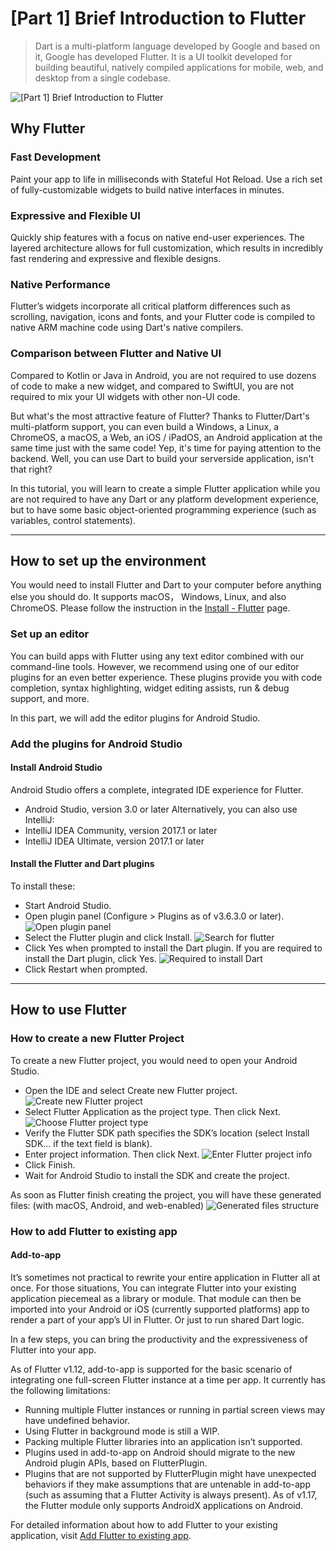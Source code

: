 # [Part 1] Brief Introduction to Flutter
> Dart is a multi-platform language developed by Google and based on it, Google has developed Flutter. It is a UI toolkit developed for building beautiful, natively compiled applications for mobile, web, and desktop from a single codebase.

![[Part 1] Brief Introduction to Flutter](../resources/Part-1.svg)

## Why Flutter
### Fast Development
Paint your app to life in milliseconds with Stateful Hot Reload. Use a rich set of fully-customizable widgets to build native interfaces in minutes.

### Expressive and Flexible UI
Quickly ship features with a focus on native end-user experiences. The layered architecture allows for full customization, which results in incredibly fast rendering and expressive and flexible designs.

### Native Performance
Flutter’s widgets incorporate all critical platform differences such as scrolling, navigation, icons and fonts, and your Flutter code is compiled to native ARM machine code using Dart's native compilers.

### Comparison between Flutter and Native UI
Compared to Kotlin or Java in Android, you are not required to use dozens of code to make a new widget, and compared to SwiftUI, you are not required to mix your UI widgets with other non-UI code.

But what's the most attractive feature of Flutter? Thanks to Flutter/Dart's multi-platform support, you can even build a Windows, a Linux, a ChromeOS, a macOS, a Web, an iOS / iPadOS, an Android application at the same time just with the same code! Yep, it's time for paying attention to the backend. Well, you can use Dart to build your serverside application, isn't that right?

In this tutorial, you will learn to create a simple Flutter application while you are not required to have any Dart or any platform development experience, but to have some basic object-oriented programming experience (such as variables, control statements).

---
## How to set up the environment
You would need to install Flutter and Dart to your computer before anything else you should do. It supports macOS， Windows, Linux, and also ChromeOS. Please follow the instruction in the [Install - Flutter](https://flutter.dev/docs/get-started/install) page.

### Set up an editor
You can build apps with Flutter using any text editor combined with our command-line tools. However, we recommend using one of our editor plugins for an even better experience. These plugins provide you with code completion, syntax highlighting, widget editing assists, run & debug support, and more.

In this part, we will add the editor plugins for Android Studio.

### Add the plugins for Android Studio
#### Install Android Studio
Android Studio offers a complete, integrated IDE experience for Flutter.
* Android Studio, version 3.0 or later
  Alternatively, you can also use IntelliJ:
* IntelliJ IDEA Community, version 2017.1 or later
* IntelliJ IDEA Ultimate, version 2017.1 or later
#### Install the Flutter and Dart plugins
To install these:

* Start Android Studio.
* Open plugin panel (Configure > Plugins as of v3.6.3.0 or later).
  ![Open plugin panel](../resources/Brief-introduction-to-flutter/Android-Studio-plugin-panel-entrance.png)
* Select the Flutter plugin and click Install.
  ![Search for flutter](../resources/Brief-introduction-to-flutter/Android-Studio-plugin-panel-search.png)
* Click Yes when prompted to install the Dart plugin. If you are required to install the Dart plugin, click Yes.
  ![Required to install Dart](../resources/Brief-introduction-to-flutter/Android-Studio-additional-plugin-required.png)
* Click Restart when prompted.

---
## How to use Flutter
### How to create a new Flutter Project
To create a new Flutter project, you would need to open your Android Studio.
* Open the IDE and select Create new Flutter project.
  ![Create new Flutter project](../resources/Brief-introduction-to-flutter/Android-Studio-create-new-Flutter-project.png)
* Select Flutter Application as the project type. Then click Next.
  ![Choose Flutter project type](../resources/Brief-introduction-to-flutter/Android-Studio-Flutter-project-type.png)
* Verify the Flutter SDK path specifies the SDK’s location (select Install SDK… if the text field is blank).
* Enter project information. Then click Next.
  ![Enter Flutter project info](../resources/Brief-introduction-to-flutter/Android-Studio-Flutter-project-info.png)
* Click Finish.
* Wait for Android Studio to install the SDK and create the project.

As soon as Flutter finish creating the project, you will have these generated files: (with macOS, Android, and web-enabled)
![Generated files structure](../resources/Brief-introduction-to-flutter/Flutter-project-structure.png)

### How to add Flutter to existing app
#### Add-to-app
It’s sometimes not practical to rewrite your entire application in Flutter all at once. For those situations, You can integrate Flutter into your existing application piecemeal as a library or module. That module can then be imported into your Android or iOS (currently supported platforms) app to render a part of your app’s UI in Flutter. Or just to run shared Dart logic.

In a few steps, you can bring the productivity and the expressiveness of Flutter into your app.

As of Flutter v1.12, add-to-app is supported for the basic scenario of integrating one full-screen Flutter instance at a time per app. It currently has the following limitations:
* Running multiple Flutter instances or running in partial screen views may have undefined behavior.
* Using Flutter in background mode is still a WIP.
* Packing multiple Flutter libraries into an application isn’t supported.
* Plugins used in add-to-app on Android should migrate to the new Android plugin APIs, based on FlutterPlugin.
* Plugins that are not supported by FlutterPlugin might have unexpected behaviors if they make assumptions that are untenable in add-to-app (such as assuming that a Flutter Activity is always present).
  As of v1.17, the Flutter module only supports AndroidX applications on Android.

For detailed information about how to add Flutter to your existing application, visit [Add Flutter to existing app](https://flutter.dev/docs/development/add-to-app#get-started).
